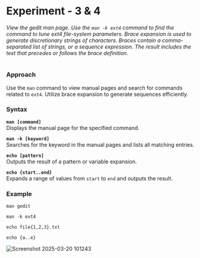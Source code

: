 # **Experiment - 3 & 4**  

*View the gedit man page. Use the `man -k ext4` command to find the command to tune ext4 file-system parameters. Brace expansion is used to generate discretionary strings of characters. Braces contain a comma-separated list of strings, or a sequence expression. The result includes the text that precedes or follows the brace definition.*  
#
### **Approach**  
Use the `man` command to view manual pages and search for commands related to `ext4`. Utilize brace expansion to generate sequences efficiently.  
### **Syntax**  

**`man [command]`**  
   Displays the manual page for the specified command.  

**`man -k [keyword]`**  
   Searches for the keyword in the manual pages and lists all matching entries.  

**`echo [pattern]`**  
   Outputs the result of a pattern or variable expansion.  

**`echo {start..end}`**  
   Expands a range of values from `start` to `end` and outputs the result.  

### **Example**
```
man gedit

```

```
man -k ext4

```

```
echo file{1,2,3}.txt

```

```
echo {a..e}

```
![Screenshot 2025-03-20 101243](https://github.com/user-attachments/assets/9de6d81f-650f-4262-b975-c93dd8f31f50)
